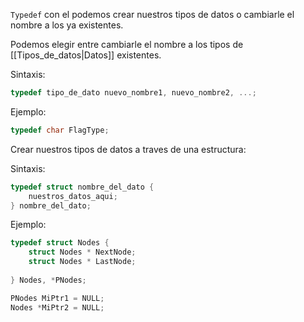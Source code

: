 ``Typedef`` con el podemos crear nuestros tipos de datos o cambiarle el nombre a los ya existentes.

Podemos elegir entre cambiarle el nombre a los tipos de [[Tipos_de_datos|Datos]] existentes.

Sintaxis:
```c
typedef tipo_de_dato nuevo_nombre1, nuevo_nombre2, ...;
```
Ejemplo:
```c
typedef char FlagType;
```

Crear nuestros tipos de datos a traves de una estructura:
 
Sintaxis:
```c
typedef struct nombre_del_dato {
	nuestros_datos_aqui;
} nombre_del_dato; 
```
Ejemplo:
```c
typedef struct Nodes {
    struct Nodes * NextNode; 
    struct Nodes * LastNode; 
    
} Nodes, *PNodes;
```

```c
PNodes MiPtr1 = NULL;
Nodes *MiPtr2 = NULL;
```
